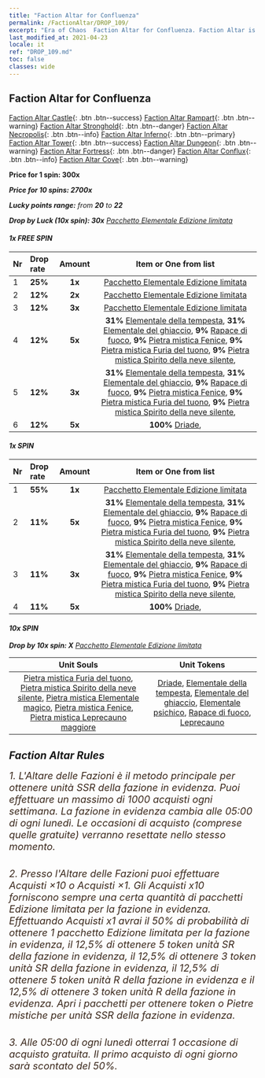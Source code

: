 ```yaml
---
title: "Faction Altar for Confluenza"
permalink: /FactionAltar/DROP_109/
excerpt: "Era of Chaos  Faction Altar for Confluenza. Faction Altar is the primary method for obtaining SSR units from the popular faction. Limited to 1,000 purchases each week. The popular faction changes at 05:00 every Monday. Purchase attempts and free purchase attempts will also reset then."
last_modified_at: 2021-04-23
locale: it
ref: "DROP_109.md"
toc: false
classes: wide
---
```


##  Faction Altar for **Confluenza**

  [Faction Altar Castle](/it/FactionAltar/DROP_101/){: .btn .btn--success} [Faction Altar Rampart](/it/FactionAltar/DROP_102/){: .btn .btn--warning} [Faction Altar Stronghold](/it/FactionAltar/DROP_103/){: .btn .btn--danger} [Faction Altar Necropolis](/it/FactionAltar/DROP_104/){: .btn .btn--info} [Faction Altar Inferno](/it/FactionAltar/DROP_105/){: .btn .btn--primary} [Faction Altar Tower](/it/FactionAltar/DROP_106/){: .btn .btn--success} [Faction Altar Dungeon](/it/FactionAltar/DROP_107/){: .btn .btn--warning} [Faction Altar Fortress](/it/FactionAltar/DROP_108/){: .btn .btn--danger} [Faction Altar Conflux](/it/FactionAltar/DROP_109/){: .btn .btn--info} [Faction Altar Cove](/it/FactionAltar/DROP_112/){: .btn .btn--warning} 

  **Price for 1 spin: 300x** <i class="fas fa-gem"/>

  **Price for 10 spins: 2700x** <i class="fas fa-gem"/>

  **Lucky points range:** from **20** to **22**

  **Drop by Luck (10x spin): 30x** [Pacchetto Elementale Edizione limitata](/ItemsIT/con_2141/)

####  1x FREE SPIN 

  |    Nr    |  Drop rate  |  Amount   |   Item or One from list  |
  |:---------|:------------|:---------:|:------------------------:|
  | 1 | **25%** | **1x** | [Pacchetto Elementale Edizione limitata](/ItemsIT/con_2141/) |
  | 2 | **12%** | **2x** | [Pacchetto Elementale Edizione limitata](/ItemsIT/con_2141/) |
  | 3 | **12%** | **3x** | [Pacchetto Elementale Edizione limitata](/ItemsIT/con_2141/) |
  | 4 | **12%** | **5x** |  **31%** [Elementale della tempesta](/ItemsIT/unt_263/),  **31%** [Elementale del ghiaccio](/ItemsIT/unt_264/),  **9%** [Rapace di fuoco](/ItemsIT/unt_268/),  **9%** [Pietra mistica Fenice](/ItemsIT/unt_348/),  **9%** [Pietra mistica Furia del tuono](/ItemsIT/unt_344/),  **9%** [Pietra mistica Spirito della neve silente](/ItemsIT/unt_345/),  |
  | 5 | **12%** | **3x** |  **31%** [Elementale della tempesta](/ItemsIT/unt_263/),  **31%** [Elementale del ghiaccio](/ItemsIT/unt_264/),  **9%** [Rapace di fuoco](/ItemsIT/unt_268/),  **9%** [Pietra mistica Fenice](/ItemsIT/unt_348/),  **9%** [Pietra mistica Furia del tuono](/ItemsIT/unt_344/),  **9%** [Pietra mistica Spirito della neve silente](/ItemsIT/unt_345/),  |
  | 6 | **12%** | **5x** |  **100%** [Driade](/ItemsIT/unt_262/),  |


####  1x SPIN 

  |    Nr    |  Drop rate  |  Amount   |   Item or One from list  |
  |:---------|:------------|:---------:|:------------------------:|
  | 1 | **55%** | **1x** | [Pacchetto Elementale Edizione limitata](/ItemsIT/con_2141/) |
  | 2 | **11%** | **5x** |  **31%** [Elementale della tempesta](/ItemsIT/unt_263/),  **31%** [Elementale del ghiaccio](/ItemsIT/unt_264/),  **9%** [Rapace di fuoco](/ItemsIT/unt_268/),  **9%** [Pietra mistica Fenice](/ItemsIT/unt_348/),  **9%** [Pietra mistica Furia del tuono](/ItemsIT/unt_344/),  **9%** [Pietra mistica Spirito della neve silente](/ItemsIT/unt_345/),  |
  | 3 | **11%** | **3x** |  **31%** [Elementale della tempesta](/ItemsIT/unt_263/),  **31%** [Elementale del ghiaccio](/ItemsIT/unt_264/),  **9%** [Rapace di fuoco](/ItemsIT/unt_268/),  **9%** [Pietra mistica Fenice](/ItemsIT/unt_348/),  **9%** [Pietra mistica Furia del tuono](/ItemsIT/unt_344/),  **9%** [Pietra mistica Spirito della neve silente](/ItemsIT/unt_345/),  |
  | 4 | **11%** | **5x** |  **100%** [Driade](/ItemsIT/unt_262/),  |


####  10x SPIN 

  **Drop by 10x spin: X** [Pacchetto Elementale Edizione limitata](/ItemsIT/con_2141/)

  |    Unit Souls    |  Unit Tokens  |
  |:----------------:|:-------------:|
  | [Pietra mistica Furia del tuono](/ItemsIT/unt_344/), [Pietra mistica Spirito della neve silente](/ItemsIT/unt_345/), [Pietra mistica Elementale magico](/ItemsIT/unt_347/), [Pietra mistica Fenice](/ItemsIT/unt_348/), [Pietra mistica Leprecauno maggiore](/ItemsIT/unt_349/) | [Driade](/ItemsIT/unt_262/), [Elementale della tempesta](/ItemsIT/unt_263/), [Elementale del ghiaccio](/ItemsIT/unt_264/), [Elementale psichico](/ItemsIT/unt_267/), [Rapace di fuoco](/ItemsIT/unt_268/), [Leprecauno](/ItemsIT/unt_270/) |



## Faction Altar Rules

  <span style="color: #3c2a1e;font-size:20px">1. L'Altare delle Fazioni è il metodo principale per ottenere unità SSR della fazione in evidenza. Puoi effettuare un massimo di 1000 acquisti ogni settimana. La fazione in evidenza cambia alle 05:00 di ogni lunedì. Le occasioni di acquisto (comprese quelle gratuite) verranno resettate nello stesso momento.</span><br/>

<br/>  <span style="color: #3c2a1e;font-size:20px">2. Presso l'Altare delle Fazioni puoi effettuare Acquisti ×10 o Acquisti ×1. Gli Acquisti x10 forniscono sempre una certa quantità di pacchetti Edizione limitata per la fazione in evidenza. Effettuando Acquisti x1 avrai il 50% di probabilità di ottenere 1 pacchetto Edizione limitata per la fazione in evidenza, il 12,5% di ottenere 5 token unità SR della fazione in evidenza, il 12,5% di ottenere 3 token unità SR della fazione in evidenza, il 12,5% di ottenere 5 token unità R della fazione in evidenza e il 12,5% di ottenere 3 token unità R della fazione in evidenza. Apri i pacchetti per ottenere token o Pietre mistiche per unità SSR della fazione in evidenza.</span>

<br/>  <span style="color: #3c2a1e;font-size:20px">3. Alle 05:00 di ogni lunedì otterrai 1 occasione di acquisto gratuita. Il primo acquisto di ogni giorno sarà scontato del 50%.</span><br/>

<br/>
